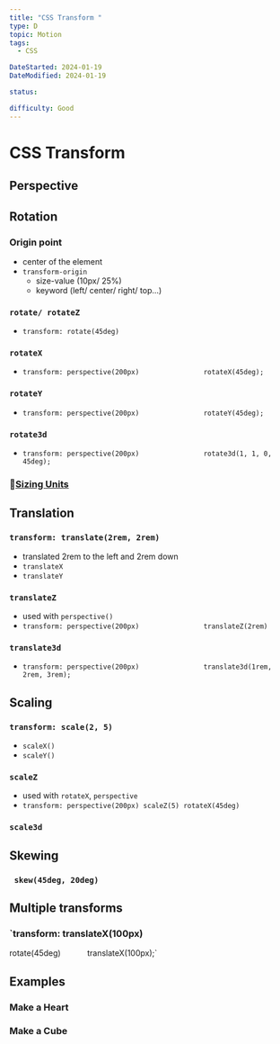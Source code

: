 ```yaml
---
title: "CSS Transform "
type: D
topic: Motion
tags:
  - CSS

DateStarted: 2024-01-19
DateModified: 2024-01-19

status:

difficulty: Good
---
```


# CSS Transform

## Perspective

## Rotation

### Origin point

- center of the element
- `transform-origin`
  - size-value (10px/ 25%)
  - keyword (left/ center/ right/ top...)

### `rotate/ rotateZ`

- `transform: rotate(45deg)`

### `rotateX`

- `transform: perspective(200px)
               rotateX(45deg);`

### `rotateY`

- `transform: perspective(200px)
               rotateY(45deg);`

### `rotate3d`

- `transform: perspective(200px)
               rotate3d(1, 1, 0, 45deg);`

### 📌[Sizing Units](Sizing-Units.md)

## Translation

### `transform: translate(2rem, 2rem)`

- translated 2rem to the left and 2rem down
- `translateX`
- `translateY`

### `translateZ`

- used with `perspective()`
- `transform: perspective(200px)
               translateZ(2rem)`

### `translate3d`

- `transform: perspective(200px)
               translate3d(1rem, 2rem, 3rem);`

## Scaling

### `transform: scale(2, 5)`

- `scaleX()`
- `scaleY()`

### `scaleZ `

- used with `rotateX`, `perspective`
- `transform: perspective(200px) scaleZ(5) rotateX(45deg)`

### `scale3d`

## Skewing

### ` skew(45deg, 20deg)`

## Multiple transforms

### `transform: translateX(100px)

rotate(45deg)
           translateX(100px);`

## Examples

### Make a Heart

### Make a Cube
